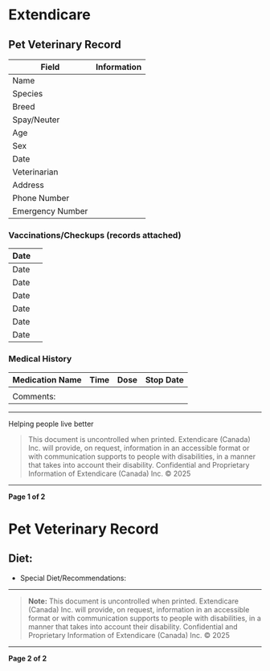 # Extendicare
## Pet Veterinary Record

| Field                | Information                |
|----------------------|----------------------------|
| Name                 |                            |
| Species              |                            |
| Breed                |                            |
| Spay/Neuter          |                            |
| Age                  |                            |
| Sex                  |                            |
| Date                 |                            |
| Veterinarian         |                            |
| Address              |                            |
| Phone Number         |                            |
| Emergency Number      |                            |

### Vaccinations/Checkups (records attached)

| Date                 |                            |
|----------------------|----------------------------|
| Date                 |                            |
| Date                 |                            |
| Date                 |                            |
| Date                 |                            |
| Date                 |                            |
| Date                 |                            |

### Medical History

| Medication Name      | Time                       | Dose                    | Stop Date              |
|----------------------|----------------------------|-------------------------|------------------------|
|                      |                            |                         |                        |
| Comments:           |                            |                         |                        |

----

Helping people live better

> This document is uncontrolled when printed.
> Extendicare (Canada) Inc. will provide, on request, information in an accessible format or with communication supports to people with disabilities, in a manner that takes into account their disability. Confidential and Proprietary Information of Extendicare (Canada) Inc. © 2025

----

**Page 1 of 2**

# Pet Veterinary Record

## Diet:
- Special Diet/Recommendations:

----

> **Note:** This document is uncontrolled when printed.
> Extendicare (Canada) Inc. will provide, on request, information in an accessible format or with communication supports to people with disabilities, in a manner that takes into account their disability.
> Confidential and Proprietary Information of Extendicare (Canada) Inc. © 2025

----

**Page 2 of 2**